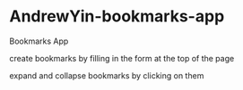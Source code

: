 # AndrewYin-bookmarks-app
Bookmarks App

create bookmarks by filling in the form at the top of the page

expand and collapse bookmarks by clicking on them
